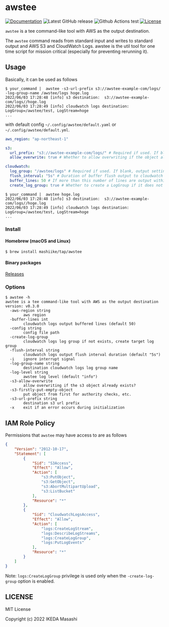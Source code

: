 # awstee

[![Documentation](https://godoc.org/github.com/mashiike/awstee?status.svg)](https://godoc.org/github.com/mashiike/awstee)
![Latest GitHub release](https://img.shields.io/github/release/mashiike/awstee.svg)
![Github Actions test](https://github.com/mashiike/awstee/workflows/Test/badge.svg?branch=main)
[![License](https://img.shields.io/badge/license-MIT-blue.svg)](https://github.com/mashiike/awstee/blob/master/LICENSE)

`awstee` is a tee command-like tool with AWS as the output destination.

The `awstee` command reads from standard input and writes to standard output and AWS S3 and CloudWatch Logs.
awstee is the util tool for one time script for mission critical (especially for preventing rerunning it).

## Usage 

Basically, it can be used as follows
```shell
$ your_command |  awstee -s3-url-prefix s3://awstee-example-com/logs/  -log-group-name /awstee/logs hoge.log
2022/06/03 17:28:48 [info] s3 destination:  s3://awstee-example-com/logs//hoge.log
2022/06/03 17:28:49 [info] cloudwatch logs destination:  LogGroup=/awstee/test, LogStream=hoge
...
```

with default config `~/.config/awstee/default.yaml` or `~/.config/awstee/default.yml`.

```yaml
aws_region: "ap-northeast-1"

s3:
  url_prefix: "s3://awstee-example-com/logs/" # Required if used. If blank, output setting is turned off
  allow_overwrite: true # Whether to allow overwriting if the object already exists

cloudwatch:
  log_group: "/awstee/logs" # Required if used. If blank, output setting is turned off
  flush_interval: "5s" # Duration of buffer flush output to cloudwatch logs
  buffer_lines: 50 # If more than this number of lines are output within the flush period, it is output once to Cloudwatch logs.
  create_log_group: true # Whether to create a LogGroup if it does not exist
```

```shell
$ your_command |  awstee hoge.log
2022/06/03 17:28:48 [info] s3 destination:  s3://awstee-example-com/logs//hoge.log
2022/06/03 17:28:49 [info] cloudwatch logs destination:  LogGroup=/awstee/test, LogStream=hoge
...
```

### Install 
#### Homebrew (macOS and Linux)

```console
$ brew install mashiike/tap/awstee
```
#### Binary packages

[Releases](https://github.com/mashiike/awstee/releases)

### Options

```shell
$ awstee -h    
awstee is a tee command-like tool with AWS as the output destination
version: v0.3.0 
  -aws-region string
        aws region
  -buffer-lines int
        cloudwatch logs output buffered lines (default 50)
  -config string
        config file path
  -create-log-group
        cloudwatch logs log group if not exists, create target log group
  -flush-interval string
        cloudwatch logs output flush interval duration (default "5s")
  -i    ignore interrupt signal
  -log-group-name string
        destination cloudwatch logs log group name
  -log-level string
        awstee log level (default "info")
  -s3-allow-overwrite
        allow overwriting if the s3 object already exists?
  -s3-firstly-put-empty-object
        put object from first for authority checks, etc.
  -s3-url-prefix string
        destination s3 url prefix
  -x    exit if an error occurs during initialization
```

## IAM Role Policy

Permissions that `awstee` may have access to are as follows

```json 
{
    "Version": "2012-10-17",
    "Statement": [
        {
            "Sid": "S3Access",
            "Effect": "Allow",
            "Action": [
                "s3:PutObject",
                "s3:GetObject",
                "s3:AbortMultipartUpload",
                "s3:ListBucket"
            ],
            "Resource": "*"
        },
        {
            "Sid": "CloudwatchLogsAccess",
            "Effect": "Allow",
            "Action": [
                "logs:CreateLogStream",
                "logs:DescribeLogStreams",
                "logs:CreateLogGroup",
                "logs:PutLogEvents"
            ],
            "Resource": "*"
        }
    ]
}
```

Note: `logs:CreateLogGroup` privilege is used only when the `-create-log-group` option is enabled.


## LICENSE

MIT License

Copyright (c) 2022 IKEDA Masashi
